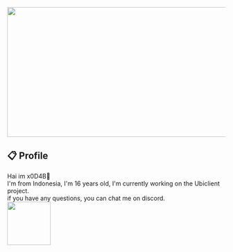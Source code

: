 <center>
<img src="https://i.ibb.co/6RVk3NB/thumbs-up-hacker.gif" height="300" width="1000"/>
  </center>

## 📋 Profile
Hai im x0D4B👋<br/>I'm from Indonesia, I'm 16 years old, I'm currently working on the Ubiclient project.<br>if you have any questions, you can chat me on discord.
<br>
<img src="https://i.ibb.co/2ZQMLgm/Screenshot-2021-11-24-133747.png" height="100"/>

